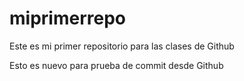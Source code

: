 # miprimerrepo
Este es mi primer repositorio para las clases de Github

Esto es nuevo para prueba de commit desde Github
